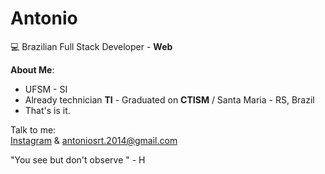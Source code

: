 # Antonio 
:computer: Brazilian Full Stack Developer - **Web**

**About Me**:
- UFSM - SI
- Already technician **TI** - Graduated on **CTISM** / Santa Maria - RS, Brazil
- That's is it.

Talk to me:<br>
[Instagram](https://www.instagram.com/antoniotolio/) & antoniosrt.2014@gmail.com

"You see but don't observe " - H
    

<!--
**Antoniosrt/Antoniosrt** is a ✨ _special_ ✨ repository because its `README.md` (this file) appears on your GitHub profile.

Here are some ideas to get you started:

- 🔭 I’m currently working on ...
- 🌱 I’m currently learning ...
- 👯 I’m looking to collaborate on ...
- 🤔 I’m looking for help with ...
- 💬 Ask me about ...
- 📫 How to reach me: ...
- 😄 Pronouns: ...
- ⚡ Fun fact: ...
-->
